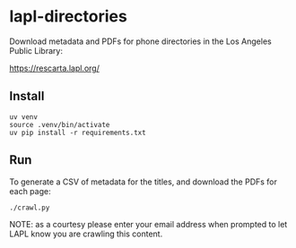 # lapl-directories

Download metadata and PDFs for phone directories in the Los Angeles Public Library:

https://rescarta.lapl.org/

## Install

    uv venv
    source .venv/bin/activate
    uv pip install -r requirements.txt
    
## Run

To generate a CSV of metadata for the titles, and download the PDFs for each page:

    ./crawl.py
    
NOTE: as a courtesy please enter your email address when prompted to let LAPL know you are crawling this content.


